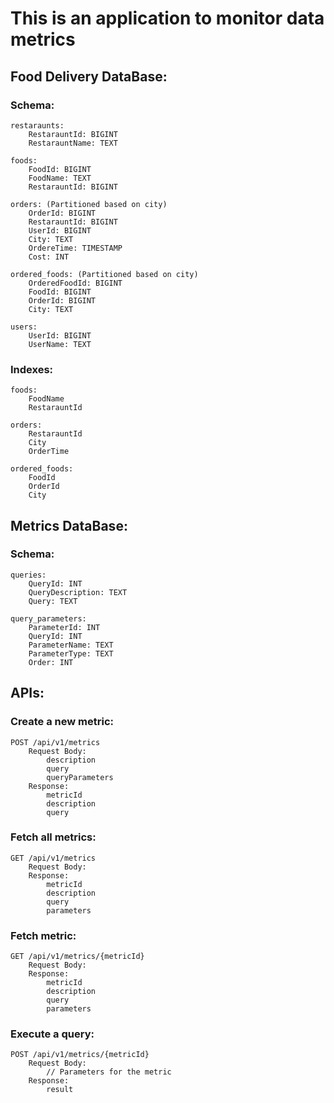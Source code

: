 # This is an application to monitor data metrics


## Food Delivery DataBase:

### Schema:

```
restaraunts:
    RestarauntId: BIGINT
    RestarauntName: TEXT

foods:
    FoodId: BIGINT
    FoodName: TEXT
    RestarauntId: BIGINT

orders: (Partitioned based on city)
    OrderId: BIGINT
    RestarauntId: BIGINT
    UserId: BIGINT
    City: TEXT
    OrdereTime: TIMESTAMP
    Cost: INT

ordered_foods: (Partitioned based on city)
    OrderedFoodId: BIGINT
    FoodId: BIGINT
    OrderId: BIGINT
    City: TEXT

users:
    UserId: BIGINT
    UserName: TEXT
```

### Indexes:
```
foods:
    FoodName
    RestarauntId

orders:
    RestarauntId
    City
    OrderTime

ordered_foods:
    FoodId
    OrderId
    City
```


## Metrics DataBase:

### Schema:

```
queries:
    QueryId: INT
    QueryDescription: TEXT
    Query: TEXT

query_parameters:
    ParameterId: INT
    QueryId: INT
    ParameterName: TEXT
    ParameterType: TEXT
    Order: INT
```


## APIs:

### Create a new metric:
```
POST /api/v1/metrics
    Request Body:
        description
        query
        queryParameters
    Response:
        metricId
        description
        query
```

### Fetch all metrics:
```
GET /api/v1/metrics
    Request Body:
    Response:
        metricId
        description
        query
        parameters
```

### Fetch metric:
```
GET /api/v1/metrics/{metricId}
    Request Body:
    Response:
        metricId
        description
        query
        parameters
```

### Execute a query:
```
POST /api/v1/metrics/{metricId}
    Request Body:
        // Parameters for the metric
    Response:
        result
```


<!-- ### Update a metric:
```
PUT /api/v1/metrics/{metricId}
    Request Body:
        description (optional)
        query (optional)
    Response:
        metricId
        description
        query
``` -->

<!-- ### Delete a metric:
```
DELETE /api/v1/metrics/{metricId}
``` -->

